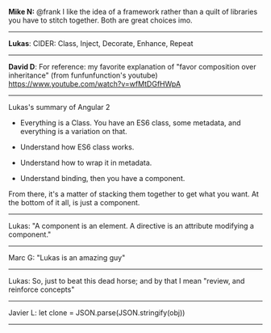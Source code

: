 

**Mike N:** @frank I like the idea of a framework rather than a quilt
of libraries you have to stitch together. Both are great choices
imo.

--------------------------------------------------------------------------------

**Lukas**: CIDER: Class, Inject, Decorate, Enhance, Repeat

--------------------------------------------------------------------------------

**David D**: For reference: my favorite explanation of "favor composition over inheritance" (from funfunfunction's youtube)
https://www.youtube.com/watch?v=wfMtDGfHWpA


--------------------------------------------------------------------------------

Lukas's summary of Angular 2

* Everything is a Class. You have an ES6 class, some metadata, and
  everything is a variation on that.

* Understand how ES6 class works.
* Understand how to wrap it in metadata.
* Understand binding, then you have a component.

From there, it's a matter of stacking them together to get what you
want. At the bottom of it all, is just a component.


--------------------------------------------------------------------------------

Lukas: "A component is an element. A directive is an attribute modifying a
component."

--------------------------------------------------------------------------------

Marc G: "Lukas is an amazing guy"

--------------------------------------------------------------------------------

Lukas: So, just to beat this dead horse; and by that I mean "review,
and reinforce concepts"

--------------------------------------------------------------------------------

Javier L: let clone = JSON.parse(JSON.stringify(obj))

--------------------------------------------------------------------------------
